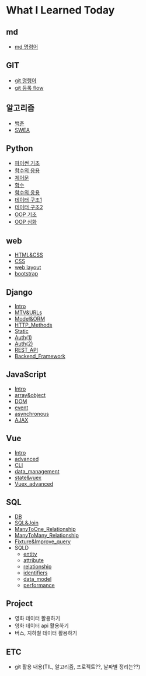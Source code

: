 # What I Learned Today

## md
- [md 명령어](md_command.md)

## GIT
- [git 명령어](git/git_command.md)
- [git 등록 flow](git/git_flow.md)

## 알고리즘
- [백준](100joon.md)
- [SWEA](swea.md)

## Python
- [파이썬 기초](python/Day01_파이썬기초.ipynb)
- [함수의 응용](python/python_built_in_func.md)
- [제어문](python/Day02_제어문.ipynb)
- [함수](python/Day03_함수.ipynb)
- [함수의 응용](python/Day04_함수응용.ipynb)
- [데이터 구조1](python/Day05_데이터구조.ipynb)
- [데이터 구조2](python/Day06_데이터구조.ipynb)
- [OOP 기초](python/Day07_OOP_기초.ipynb)
- [OOP 심화](python/Day08_OOP_예외처리.ipynb)

## web
- [HTML&CSS](web/day1_html&css.md)
- [CSS](web/day2_css.md)
- [web layout](web/day3_web_layout.md)
- [bootstrap](web/day4_bootstrap.md)

## Django
- [Intro](Django/Day1_Intro.md)
- [MTV&URLs](Django/Day2_MTV%26URLs.md)
- [Model&ORM](Django/Day3_Model%26ORM.md)
- [HTTP_Methods](Django/Day4_HTTP_Methods.md)
- [Static](Django/Day5_static.md)
- [Auth(1)](Django/Day6_Auth(1).md)
- [Auth(2)](Django/Day7_Auth(2).md)
- [REST_API](Django/Day8_REST_API.md)
- [Backend_Framework](Django/Day9_BackendFramework.md)
 
## JavaScript
- [Intro](javascript/Day1_javascript.md)
- [array&object](javascript/Day2_array%26object.md)
- [DOM](javascript/Day3_DOM.md)
- [event](javascript/Day4_event.md)
- [asynchronous](javascript/Day5_async.md)
- [AJAX](javascript/Day6_AJAX.md)

## Vue
- [Intro](Vue/Day1_Intro.md)
- [advanced](Vue/Day2_advanced.md)
- [CLI](Vue/Day3_CLI.md)
- [data_management](Vue/Day4_dataManagement.md)
- [state&vuex](Vue/Day5_state.md)
- [Vuex_advanced](Vue/Day6_vuex_advanced.md)
 
## SQL
- [DB](SQL/DB_Day1.md)
- [SQL&Join](SQL/DB_Day2.md)
- [ManyToOne_Relationship](SQL/DB_Day3.md)
- [ManyToMany_Relationship](SQL/DB_Day4.md)
- [Fixture&Improve_query](SQL/DB_Day5.md)
- SQLD
  - [entity](SQL/entity.md)
  - [attribute](SQL/attribute.md)
  - [relationship](SQL/relationship.md)
  - [identifiers](SQL/identifiers.md)
  - [data_model](SQL/data_model.md)
  - [performance](SQL/performance.md)

## Project
- 영화 데이터 활용하기
- 영화 데이터 api 활용하기
- 버스, 지하철 데이터 활용하기

## ETC
- git 활용 내용(TIL, 알고리즘, 프로젝트??, 날짜별 정리는??)
